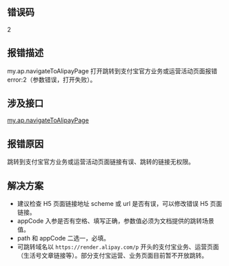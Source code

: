 ## 错误码
2

## 报错描述
my.ap.navigateToAlipayPage 打开跳转到支付宝官方业务或运营活动页面报错 error:2（参数错误，打开失败）。

## 涉及接口
[my.ap.navigateToAlipayPage](https://opendocs.alipay.com/mini/api/navigatetoalipaypage)

## 报错原因
跳转到支付宝官方业务或运营活动页面链接有误、跳转的链接无权限。

## 解决方案

- 建议检查 H5 页面链接地址 scheme 或 url 是否有误，可以修改错误 H5 页面链接。
- appCode 入参是否有空格、填写正确，参数值必须为文档提供的跳转场景值。
- path 和 appCode 二选一，必填。
- 可跳转域名以 `https://render.alipay.com/p` 开头的支付宝业务、运营页面（生活号文章链接等）。部分支付宝运营、业务页面目前暂不开放跳转。
